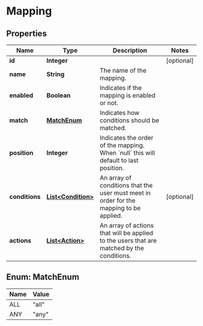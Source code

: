 

# Mapping


## Properties

| Name | Type | Description | Notes |
|------------ | ------------- | ------------- | -------------|
|**id** | **Integer** |  |  [optional] |
|**name** | **String** | The name of the mapping. |  |
|**enabled** | **Boolean** | Indicates if the mapping is enabled or not. |  |
|**match** | [**MatchEnum**](#MatchEnum) | Indicates how conditions should be matched. |  |
|**position** | **Integer** | Indicates the order of the mapping. When &#x60;null&#x60; this will default to last position. |  |
|**conditions** | [**List&lt;Condition&gt;**](Condition.md) | An array of conditions that the user must meet in order for the mapping to be applied. |  [optional] |
|**actions** | [**List&lt;Action&gt;**](Action.md) | An array of actions that will be applied to the users that are matched by the conditions. |  |



## Enum: MatchEnum

| Name | Value |
|---- | -----|
| ALL | &quot;all&quot; |
| ANY | &quot;any&quot; |



